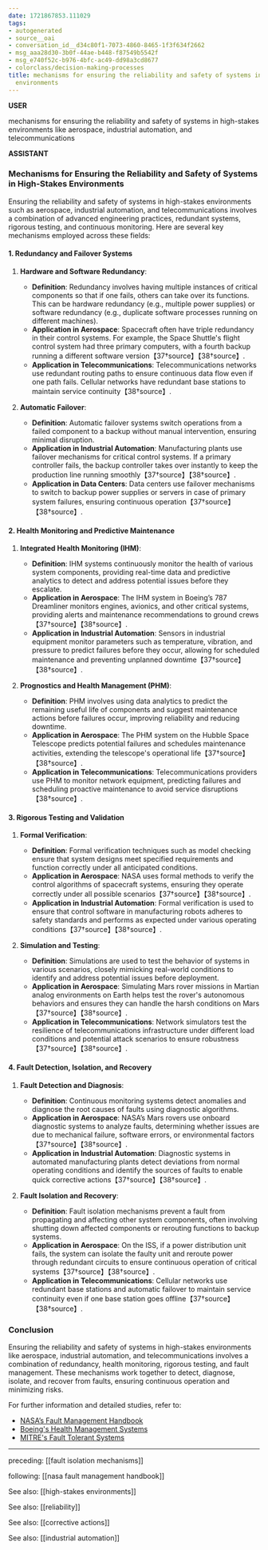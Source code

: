```yaml
---
date: 1721867853.111029
tags:
- autogenerated
- source__oai
- conversation_id__d34c80f1-7073-4860-8465-1f3f634f2662
- msg_aaa28d30-3b0f-44ae-b448-f87549b5542f
- msg_e740f52c-b976-4bfc-ac49-dd98a3cd8677
- colorclass/decision-making-processes
title: mechanisms for ensuring the reliability and safety of systems in high-stakes
  environments
---
```


**USER**

mechanisms for ensuring the reliability and safety of systems in high-stakes environments like aerospace, industrial automation, and telecommunications


**ASSISTANT**

### Mechanisms for Ensuring the Reliability and Safety of Systems in High-Stakes Environments

Ensuring the reliability and safety of systems in high-stakes environments such as aerospace, industrial automation, and telecommunications involves a combination of advanced engineering practices, redundant systems, rigorous testing, and continuous monitoring. Here are several key mechanisms employed across these fields:

#### 1. **Redundancy and Failover Systems**

1. **Hardware and Software Redundancy**:
   - **Definition**: Redundancy involves having multiple instances of critical components so that if one fails, others can take over its functions. This can be hardware redundancy (e.g., multiple power supplies) or software redundancy (e.g., duplicate software processes running on different machines).
   - **Application in Aerospace**: Spacecraft often have triple redundancy in their control systems. For example, the Space Shuttle's flight control system had three primary computers, with a fourth backup running a different software version【37†source】【38†source】.
   - **Application in Telecommunications**: Telecommunications networks use redundant routing paths to ensure continuous data flow even if one path fails. Cellular networks have redundant base stations to maintain service continuity【38†source】.

2. **Automatic Failover**:
   - **Definition**: Automatic failover systems switch operations from a failed component to a backup without manual intervention, ensuring minimal disruption.
   - **Application in Industrial Automation**: Manufacturing plants use failover mechanisms for critical control systems. If a primary controller fails, the backup controller takes over instantly to keep the production line running smoothly【37†source】【38†source】.
   - **Application in Data Centers**: Data centers use failover mechanisms to switch to backup power supplies or servers in case of primary system failures, ensuring continuous operation【37†source】【38†source】.

#### 2. **Health Monitoring and Predictive Maintenance**

1. **Integrated Health Monitoring (IHM)**:
   - **Definition**: IHM systems continuously monitor the health of various system components, providing real-time data and predictive analytics to detect and address potential issues before they escalate.
   - **Application in Aerospace**: The IHM system in Boeing’s 787 Dreamliner monitors engines, avionics, and other critical systems, providing alerts and maintenance recommendations to ground crews【37†source】【38†source】.
   - **Application in Industrial Automation**: Sensors in industrial equipment monitor parameters such as temperature, vibration, and pressure to predict failures before they occur, allowing for scheduled maintenance and preventing unplanned downtime【37†source】【38†source】.

2. **Prognostics and Health Management (PHM)**:
   - **Definition**: PHM involves using data analytics to predict the remaining useful life of components and suggest maintenance actions before failures occur, improving reliability and reducing downtime.
   - **Application in Aerospace**: The PHM system on the Hubble Space Telescope predicts potential failures and schedules maintenance activities, extending the telescope's operational life【37†source】【38†source】.
   - **Application in Telecommunications**: Telecommunications providers use PHM to monitor network equipment, predicting failures and scheduling proactive maintenance to avoid service disruptions【38†source】.

#### 3. **Rigorous Testing and Validation**

1. **Formal Verification**:
   - **Definition**: Formal verification techniques such as model checking ensure that system designs meet specified requirements and function correctly under all anticipated conditions.
   - **Application in Aerospace**: NASA uses formal methods to verify the control algorithms of spacecraft systems, ensuring they operate correctly under all possible scenarios【37†source】【38†source】.
   - **Application in Industrial Automation**: Formal verification is used to ensure that control software in manufacturing robots adheres to safety standards and performs as expected under various operating conditions【37†source】【38†source】.

2. **Simulation and Testing**:
   - **Definition**: Simulations are used to test the behavior of systems in various scenarios, closely mimicking real-world conditions to identify and address potential issues before deployment.
   - **Application in Aerospace**: Simulating Mars rover missions in Martian analog environments on Earth helps test the rover's autonomous behaviors and ensures they can handle the harsh conditions on Mars【37†source】【38†source】.
   - **Application in Telecommunications**: Network simulators test the resilience of telecommunications infrastructure under different load conditions and potential attack scenarios to ensure robustness【37†source】【38†source】.

#### 4. **Fault Detection, Isolation, and Recovery**

1. **Fault Detection and Diagnosis**:
   - **Definition**: Continuous monitoring systems detect anomalies and diagnose the root causes of faults using diagnostic algorithms.
   - **Application in Aerospace**: NASA’s Mars rovers use onboard diagnostic systems to analyze faults, determining whether issues are due to mechanical failure, software errors, or environmental factors【37†source】【38†source】.
   - **Application in Industrial Automation**: Diagnostic systems in automated manufacturing plants detect deviations from normal operating conditions and identify the sources of faults to enable quick corrective actions【37†source】【38†source】.

2. **Fault Isolation and Recovery**:
   - **Definition**: Fault isolation mechanisms prevent a fault from propagating and affecting other system components, often involving shutting down affected components or rerouting functions to backup systems.
   - **Application in Aerospace**: On the ISS, if a power distribution unit fails, the system can isolate the faulty unit and reroute power through redundant circuits to ensure continuous operation of critical systems【37†source】【38†source】.
   - **Application in Telecommunications**: Cellular networks use redundant base stations and automatic failover to maintain service continuity even if one base station goes offline【37†source】【38†source】.

### Conclusion

Ensuring the reliability and safety of systems in high-stakes environments like aerospace, industrial automation, and telecommunications involves a combination of redundancy, health monitoring, rigorous testing, and fault management. These mechanisms work together to detect, diagnose, isolate, and recover from faults, ensuring continuous operation and minimizing risks.

For further information and detailed studies, refer to:
- [NASA’s Fault Management Handbook](https://www.nasa.gov/sites/default/files/atoms/files/nasa_fault_management_handbook.pdf)
- [Boeing's Health Management Systems](https://www.boeing.com/commercial/aeromagazine/articles/qtr_04_09/pdfs/AERO_Q4-09.pdf)
- [MITRE's Fault Tolerant Systems](https://www.mitre.org/publications/technical-papers/fault-tolerant-systems)


---

preceding: [[fault isolation mechanisms]]  


following: [[nasa fault management handbook]]

See also: [[high-stakes environments]]


See also: [[reliability]]


See also: [[corrective actions]]


See also: [[industrial automation]]